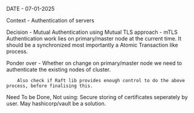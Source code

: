 DATE - 07-01-2025

Context - Authentication of servers

Decision - Mutual Authentication using Mutual TLS approach - mTLS
Authentication work lies on primary/master node at the current time.
It should be a synchronized most importantly a Atomic Transaction like process.

Ponder over - Whether on change on primary/master node we need to authenticate the existing nodes of cluster.

		Also check if Raft lib provides enough control to do the above process, before finalising this.

Need To be Done, Not using:
	Secure storing of certificates seperately by user.
	May hashicorp/vault be a solution.